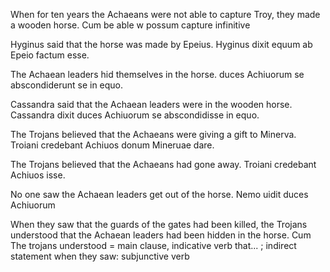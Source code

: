 When for ten years the Achaeans were not able to capture Troy, they made a wooden horse.
  Cum
  be able w possum
  capture infinitive

Hyginus said that the horse was made by Epeius.
  Hyginus dixit equum ab Epeio factum esse.
  
The Achaean leaders hid themselves in the horse.
  duces Achiuorum se abscondiderunt se in equo.

Cassandra said that the Achaean leaders were in the wooden horse.
  Cassandra dixit duces Achiuorum se abscondidisse in equo.

The Trojans believed that the Achaeans were giving a gift to Minerva.
  Troiani credebant Achiuos donum Mineruae dare. 

The Trojans believed that the Achaeans had gone away.
  Troiani credebant Achiuos isse. 

No one saw the Achaean leaders get out of the horse.
  Nemo uidit duces Achiuorum 

When they saw that the guards of the gates had been killed, the Trojans understood that the Achaean leaders had been hidden in the horse.
  Cum 
The trojans understood = main clause, indicative verb 
that... ; indirect statement 
when they saw: subjunctive verb 

